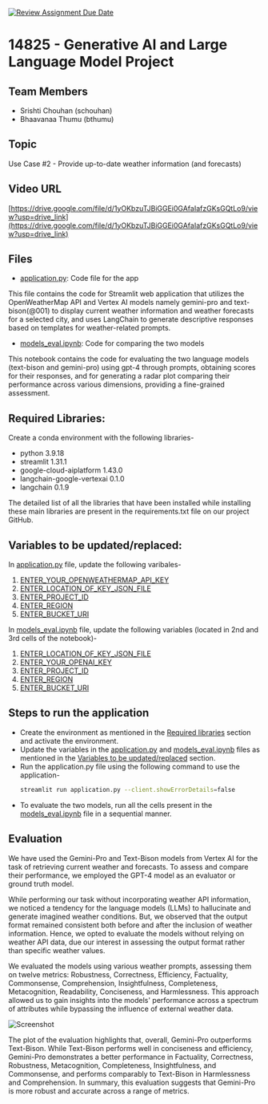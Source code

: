 [![Review Assignment Due Date](https://classroom.github.com/assets/deadline-readme-button-24ddc0f5d75046c5622901739e7c5dd533143b0c8e959d652212380cedb1ea36.svg)](https://classroom.github.com/a/FF1Kikho)

# 14825 - Generative AI and Large Language Model Project

## Team Members
- Srishti Chouhan (schouhan)
- Bhaavanaa Thumu (bthumu)

## Topic 
Use Case #2 - Provide up-to-date weather information (and forecasts)

## Video URL
[https://drive.google.com/file/d/1yOKbzuTJBiGGEi0GAfaIafzGKsGQtLo9/view?usp=drive_link](https://drive.google.com/file/d/1yOKbzuTJBiGGEi0GAfaIafzGKsGQtLo9/view?usp=drive_link)

## Files

- [application.py](https://github.com/14-825-GenAI-and-LLM/course-project-Srishti-Chouhan/blob/main/application.py): Code file for the app

This file contains the code for Streamlit web application that utilizes the OpenWeatherMap API and Vertex AI models namely gemini-pro and text-bison(@001) to display current weather information and weather forecasts for a selected city, and uses LangChain to generate descriptive responses based on templates for weather-related prompts.

- [models_eval.ipynb](https://github.com/14-825-GenAI-and-LLM/course-project-Srishti-Chouhan/blob/main/models_eval.ipynb): Code for comparing the two models

This notebook contains the code for evaluating the two language models (text-bison and gemini-pro) using gpt-4 through prompts, obtaining scores for their responses, and for generating a radar plot comparing their performance across various dimensions, providing a fine-grained assessment.


## Required Libraries:

Create a conda environment with the following libraries-
- python 3.9.18
- streamlit 1.31.1
- google-cloud-aiplatform 1.43.0
- langchain-google-vertexai 0.1.0
- langchain 0.1.9

The detailed list of all the libraries that have been installed while installing these main libraries are present in the requirements.txt file on our project GitHub.


## Variables to be updated/replaced:
In [application.py](https://github.com/14-825-GenAI-and-LLM/course-project-Srishti-Chouhan/blob/main/application.py) file, update the following varibales-
1. [ENTER_YOUR_OPENWEATHERMAP_API_KEY](https://github.com/14-825-GenAI-and-LLM/course-project-Srishti-Chouhan/blob/f8eacf3f3641aaabe0810fc2dd027a464c6b1646/application.py#L11C1-L11C23)
2. [ENTER_LOCATION_OF_KEY_JSON_FILE](https://github.com/14-825-GenAI-and-LLM/course-project-Srishti-Chouhan/blob/f8eacf3f3641aaabe0810fc2dd027a464c6b1646/application.py#L12)
3. [ENTER_PROJECT_ID](https://github.com/14-825-GenAI-and-LLM/course-project-Srishti-Chouhan/blob/f8eacf3f3641aaabe0810fc2dd027a464c6b1646/application.py#L13C15-L13C31)
4. [ENTER_REGION](https://github.com/14-825-GenAI-and-LLM/course-project-Srishti-Chouhan/blob/f8eacf3f3641aaabe0810fc2dd027a464c6b1646/application.py#L14)
5. [ENTER_BUCKET_URI](https://github.com/14-825-GenAI-and-LLM/course-project-Srishti-Chouhan/blob/f8eacf3f3641aaabe0810fc2dd027a464c6b1646/application.py#L15C16-L15C32)

In [models_eval.ipynb](https://github.com/14-825-GenAI-and-LLM/course-project-Srishti-Chouhan/blob/main/models_eval.ipynb) file, update the following variables (located in 2nd and 3rd cells of the notebook)-
1. [ENTER_LOCATION_OF_KEY_JSON_FILE](https://github.com/14-825-GenAI-and-LLM/course-project-Srishti-Chouhan/blob/e932d8fa0a642718a86a6ddcac21844103c4a249/models_eval.ipynb#L29)
2. [ENTER_YOUR_OPENAI_KEY](https://github.com/14-825-GenAI-and-LLM/course-project-Srishti-Chouhan/blob/e932d8fa0a642718a86a6ddcac21844103c4a249/models_eval.ipynb#L30C41-L30C62)
3. [ENTER_PROJECT_ID](https://github.com/14-825-GenAI-and-LLM/course-project-Srishti-Chouhan/blob/734e5582ba266c35f04b05a81045588418d4976b/models_eval.ipynb#L40)
4. [ENTER_REGION](https://github.com/14-825-GenAI-and-LLM/course-project-Srishti-Chouhan/blob/734e5582ba266c35f04b05a81045588418d4976b/models_eval.ipynb#L41)
5. [ENTER_BUCKET_URI](https://github.com/14-825-GenAI-and-LLM/course-project-Srishti-Chouhan/blob/734e5582ba266c35f04b05a81045588418d4976b/models_eval.ipynb#L42)

## Steps to run the application
- Create the environment as mentioned in the [Required libraries](https://github.com/14-825-GenAI-and-LLM/course-project-Srishti-Chouhan/blob/main/README.md#required-libraries) section and activate the environment.
- Update the variables in the [application.py](https://github.com/14-825-GenAI-and-LLM/course-project-Srishti-Chouhan/blob/main/application.py) and [models_eval.ipynb](https://github.com/14-825-GenAI-and-LLM/course-project-Srishti-Chouhan/blob/main/models_eval.ipynb) files as mentioned in the [Variables to be updated/replaced](https://github.com/14-825-GenAI-and-LLM/course-project-Srishti-Chouhan/blob/main/README.md#variables-to-be-updatedreplaced) section.
- Run the application.py file using the following command to use the application-
  ```bash
  streamlit run application.py --client.showErrorDetails=false
- To evaluate the two models, run all the cells present in the [models_eval.ipynb](https://github.com/14-825-GenAI-and-LLM/course-project-Srishti-Chouhan/blob/main/models_eval.ipynb) file in a sequential manner.


## Evaluation
We have used the Gemini-Pro and Text-Bison models from Vertex AI for the task of retrieving current weather and forecasts. To assess and compare their performance, we employed the GPT-4 model as an evaluator or ground truth model. 

While performing our task without incorporating weather API information, we noticed a tendency for the language models (LLMs) to hallucinate and generate imagined weather conditions. But, we observed that the output format remained consistent both before and after the inclusion of weather information. Hence, we opted to evaluate the models without relying on weather API data, due our interest in assessing the output format rather than specific weather values.

We evaluated the models using various weather prompts, assessing them on twelve metrics: Robustness, Correctness, Efficiency, Factuality, Commonsense, Comprehension, Insightfulness, Completeness, Metacognition, Readability, Conciseness, and Harmlessness. This approach allowed us to gain insights into the models' performance across a spectrum of attributes while bypassing the influence of external weather data.

![Screenshot](models_eval_plot.png)

The plot of the evaluation highlights that, overall, Gemini-Pro outperforms Text-Bison. While Text-Bison performs well in conciseness and efficiency, Gemini-Pro demonstrates a better performance in Factuality, Correctness, Robustness, Metacognition, Completeness, Insightfulness, and Commonsense, and performs comparably to Text-Bison in Harmlessness and Comprehension. In summary, this evaluation suggests that Gemini-Pro is more robust and accurate across a range of metrics.
